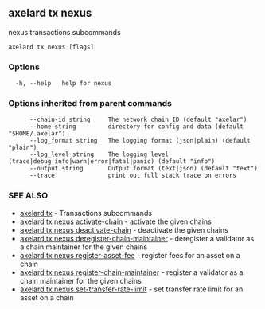 ## axelard tx nexus

nexus transactions subcommands

```
axelard tx nexus [flags]
```

### Options

```
  -h, --help   help for nexus
```

### Options inherited from parent commands

```
      --chain-id string     The network chain ID (default "axelar")
      --home string         directory for config and data (default "$HOME/.axelar")
      --log_format string   The logging format (json|plain) (default "plain")
      --log_level string    The logging level (trace|debug|info|warn|error|fatal|panic) (default "info")
      --output string       Output format (text|json) (default "text")
      --trace               print out full stack trace on errors
```

### SEE ALSO

- [axelard tx](axelard_tx.md) - Transactions subcommands
- [axelard tx nexus activate-chain](axelard_tx_nexus_activate-chain.md) - activate the given chains
- [axelard tx nexus deactivate-chain](axelard_tx_nexus_deactivate-chain.md) - deactivate the given chains
- [axelard tx nexus deregister-chain-maintainer](axelard_tx_nexus_deregister-chain-maintainer.md) - deregister a validator as a chain maintainer for the given chains
- [axelard tx nexus register-asset-fee](axelard_tx_nexus_register-asset-fee.md) - register fees for an asset on a chain
- [axelard tx nexus register-chain-maintainer](axelard_tx_nexus_register-chain-maintainer.md) - register a validator as a chain maintainer for the given chains
- [axelard tx nexus set-transfer-rate-limit](axelard_tx_nexus_set-transfer-rate-limit.md) - set transfer rate limit for an asset on a chain
